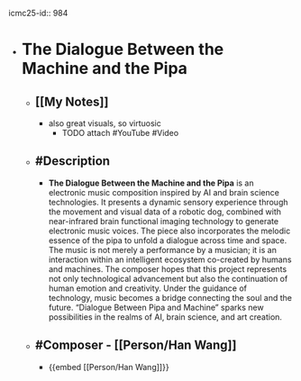 icmc25-id:: 984

- # The Dialogue Between the Machine and the Pipa
	- ## [[My Notes]]
		- also great visuals, so virtuosic
			- TODO attach #YouTube #Video
	- ## #Description
		- **The Dialogue Between the Machine and the Pipa** is an electronic music composition inspired by AI and brain science technologies. It presents a dynamic sensory experience through the movement and visual data of a robotic dog, combined with near-infrared brain functional imaging technology to generate electronic music voices. The piece also incorporates the melodic essence of the pipa to unfold a dialogue across time and space. The music is not merely a performance by a musician; it is an interaction within an intelligent ecosystem co-created by humans and machines. The composer hopes that this project represents not only technological advancement but also the continuation of human emotion and creativity. Under the guidance of technology, music becomes a bridge connecting the soul and the future. “Dialogue Between Pipa and Machine” sparks new possibilities in the realms of AI, brain science, and art creation.
	- ## #Composer - [[Person/Han Wang]]
		- {{embed [[Person/Han Wang]]}}